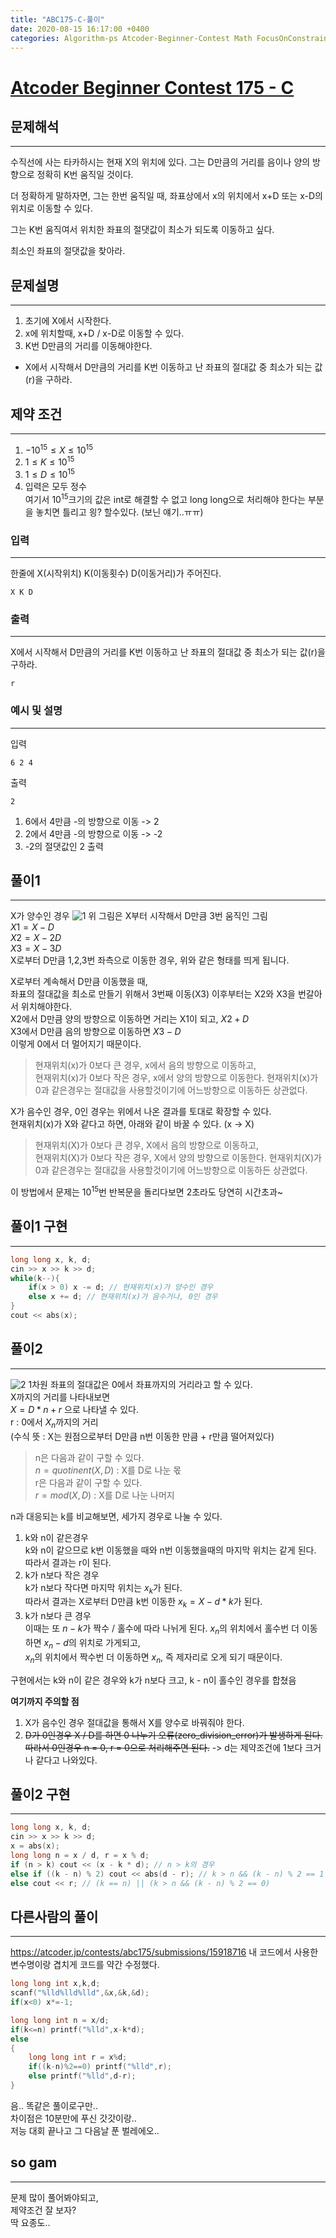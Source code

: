 ```yaml
---
title: "ABC175-C-풀이"
date: 2020-08-15 16:17:00 +0400
categories: Algorithm-ps Atcoder-Beginner-Contest Math FocusOnConstraints!
---
```


# [Atcoder Beginner Contest 175 - C](https://atcoder.jp/contests/abc175/tasks/abc175_c)
## 문제해석
___
수직선에 사는 타카하시는 현재 X의 위치에 있다. 그는 D만큼의 거리를 음이나 양의 방향으로 정확히 K번 움직일 것이다.

더 정확하게 말하자면, 그는 한번 움직일 때, 좌표상에서 x의 위치에서 x+D 또는 x-D의 위치로 이동할 수 있다.

그는 K번 움직여서 위치한 좌표의 절댓값이 최소가 되도록 이동하고 싶다.

최소인 좌표의 절댓값을 찾아라.
## 문제설명
___
1. 초기에 X에서 시작한다.
2. x에 위치할때, x+D / x-D로 이동할 수 있다.
3. K번 D만큼의 거리를 이동해야한다.

- X에서 시작해서 D만큼의 거리를 K번 이동하고 난 좌표의 절대값 중 최소가 되는 값(r)을 구하라.  
## 제약 조건
___
1. $-10^{15} \le X \le 10^{15}$
2. $1 \le K \le 10^{15}$
3. $1 \le D \le 10^{15}$
4. 입력은 모두 정수  
여기서 $10^{15}$크기의 값은 int로 해결할 수 없고 long long으로 처리해야 한다는 부분을 놓치면 틀리고 읭? 할수있다. (보닌 얘기..ㅠㅠ)
### 입력
___
한줄에 X(시작위치) K(이동횟수) D(이동거리)가 주어진다.
```
X K D
```
### 출력
___
X에서 시작해서 D만큼의 거리를 K번 이동하고 난 좌표의 절대값 중 최소가 되는 값(r)을 구하라.
```
r
```
### 예시 및 설명
___
입력
```
6 2 4
```
출력
```
2
```
1. 6에서 4만큼 -의 방향으로 이동 -> 2
2. 2에서 4만큼 -의 방향으로 이동 -> -2
3. -2의 절댓값인 2 출력
## 풀이1
___
X가 양수인 경우
![1](/assets/images/abc175c-1.PNG)
위 그림은 X부터 시작해서 D만큼 3번 움직인 그림  
$X1 = X - D$  
$X2 = X - 2D$  
$X3 = X - 3D$  
X로부터 D만큼 1,2,3번 좌측으로 이동한 경우, 위와 같은 형태를 띄게 됩니다.

X로부터 계속해서 D만큼 이동했을 때,  
좌표의 절대값을 최소로 만들기 위해서 3번째 이동(X3) 이후부터는 X2와 X3을 번갈아서 위치해야한다.  
X2에서 D만큼 양의 방향으로 이동하면 거리는 X1이 되고, $X2 + D$  
X3에서 D만큼 음의 방향으로 이동하면 $X3 - D$  
이렇게 0에서 더 멀어지기 때문이다.

> 현재위치(x)가 0보다 큰 경우, x에서 음의 방향으로 이동하고,  
현재위치(x)가 0보다 작은 경우, x에서 양의 방향으로 이동한다.
현재위치(x)가 0과 같은경우는 절대값을 사용할것이기에 어느방향으로 이동하든 상관없다.

X가 음수인 경우, 0인 경우는 위에서 나온 결과를 토대로 확장할 수 있다.  
현재위치(x)가 X와 같다고 하면, 아래와 같이 바꿀 수 있다. (x -> X)
> 현재위치(X)가 0보다 큰 경우, X에서 음의 방향으로 이동하고,  
현재위치(X)가 0보다 작은 경우, X에서 양의 방향으로 이동한다.
현재위치(X)가 0과 같은경우는 절대값을 사용할것이기에 어느방향으로 이동하든 상관없다.

이 방법에서 문제는 $10^{15}$번 반복문을 돌리다보면 2초라도 당연히 시간초과~
## 풀이1 구현
___
```cpp
long long x, k, d;
cin >> x >> k >> d;
while(k--){
    if(x > 0) x -= d; // 현재위치(x)가 양수인 경우
    else x += d; // 현재위치(x)가 음수거나, 0인 경우
}
cout << abs(x);
```
## 풀이2
___
![2](/assets/images/abc175c-2.PNG)
1차원 좌표의 절대값은 0에서 좌표까지의 거리라고 할 수 있다.  
X까지의 거리를 나타내보면  
$X = D * n + r$ 으로 나타낼 수 있다.  
r : 0에서 $X_n$까지의 거리  
(수식 뜻 : X는 원점으로부터 D만큼 n번 이동한 만큼 + r만큼 떨어져있다)  

>n은 다음과 같이 구할 수 있다.  
$n = quotinent(X, D)$ : X를 D로 나눈 몫  
r은 다음과 같이 구할 수 있다.  
$r = mod(X, D)$ : X를 D로 나눈 나머지  

n과 대응되는 k를 비교해보면, 세가지 경우로 나눌 수 있다.  
1. k와 n이 같은경우   
k와 n이 같으므로 k번 이동했을 때와 n번 이동했을때의 마지막 위치는 같게 된다.  
따라서 결과는 r이 된다.  
2. k가 n보다 작은 경우  
k가 n보다 작다면 마지막 위치는 $x_k$가 된다.  
따라서 결과는 X로부터 D만큼 k번 이동한 $x_k = X - d * k$가 된다.
3. k가 n보다 큰 경우  
이때는 또 $n-k$가 짝수 / 홀수에 따라 나뉘게 된다.
$x_n$의 위치에서 홀수번 더 이동하면 $x_n - d$의 위치로 가게되고,  
$x_n$의 위치에서 짝수번 더 이동하면 $x_n$, 즉 제자리로 오게 되기 때문이다.  

구현에서는 k와 n이 같은 경우와 k가 n보다 크고, k - n이 홀수인 경우를 합쳤음


**여기까지 주의할 점**
1. X가 음수인 경우 절대값을 통해서 X를 양수로 바꿔줘야 한다.  
2. ~~D가 0인경우 X / D를 하면 0 나누기 오류(zero_division_error)가 발생하게 된다.  
따라서 0인경우 n = 0, r = 0으로 처리해주면 된다.~~ -> d는 제약조건에 1보다 크거나 같다고 나와있다.
## 풀이2 구현
___
```cpp
long long x, k, d;
cin >> x >> k >> d;
x = abs(x);
long long n = x / d, r = x % d;
if (n > k) cout << (x - k * d); // n > k의 경우
else if ((k - n) % 2) cout << abs(d - r); // k > n && (k - n) % 2 == 1 
else cout << r; // (k == n) || (k > n && (k - n) % 2 == 0)
```
## 다른사람의 풀이
___
https://atcoder.jp/contests/abc175/submissions/15918716
내 코드에서 사용한 변수명이랑 겹치게 코드를 약간 수정했다.
```cpp
long long int x,k,d;
scanf("%lld%lld%lld",&x,&k,&d);
if(x<0) x*=-1; 

long long int n = x/d;
if(k<=n) printf("%lld",x-k*d);
else
{
    long long int r = x%d;
    if((k-n)%2==0) printf("%lld",r);
    else printf("%lld",d-r);
}
```

음.. 똑같은 풀이로구만..  
차이점은 10분만에 푸신 갓갓이랑..  
저능 대회 끝나고 그 다음날 푼 벌레에오..

## so gam
___
문제 많이 풀어봐야되고,  
제약조건 잘 보자?  
딱 요종도..